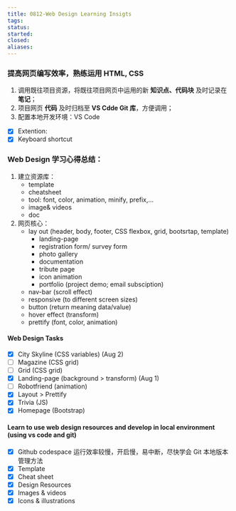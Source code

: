 ```yaml
---
title: 0812-Web Design Learning Insigts
tags: 
status: 
started: 
closed: 
aliases: 
---
```

### 提高网页编写效率，熟练运用 HTML, CSS
   1. 调用既往项目资源，将既往项目网页中运用的新 **知识点、代码块** 及时记录在 **笔记**；
   2. 项目网页 **代码** 及时归档至 **VS Cdde Git 库**，方便调用；
   3. 配置本地开发环境：VS Code 
- [x] Extention:
- [x] Keyboard shortcut
### Web Design 学习心得总结：
   1. 建立资源库：
      - template
      - cheatsheet
      - tool: font, color, animation, minify, prefix,...
      - image& videos
      - doc
   2. 网页核心：
      - lay out (header, body, footer, CSS flexbox, grid, bootsrtap, template)
         - landing-page
         - registration form/ survey form
         - photo gallery
         - documentation
         - tribute page
         - icon animation  
         - portfolio (project demo; email subsciption)
      - nav-bar (scroll effect)
      - responsive (to different screen sizes)
      - button (return meaning data/value)
      - hover effect (transform)
      - prettify (font, color, animation)
#### Web Design Tasks
- [x] City Skyline (CSS variables) (Aug 2)
- [ ] Magazine (CSS grid) 
- [ ] Grid (CSS grid) 
- [x] Landing-page (background > transform) (Aug 1)
- [ ] Robotfriend (animation)
- [x] Layout > Prettify
- [x] Trivia (JS)
- [x] Homepage (Bootstrap)
#### Learn to use web design resources and develop in local environment (using vs code and git)
- [x] Github codespace 运行效率较慢，开启慢，易中断，尽快学会 Git 本地版本管理方法
- [x] Template
- [x] Cheat sheet
- [x] Design Resources
- [x] Images & videos
- [x] Icons & illustrations
